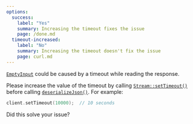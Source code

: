```yaml
---
options:
  success:
    label: "Yes"
    summary: Increasing the timeout fixes the issue
    page: /done.md
  timeout-increased:
    label: "No"
    summary: Increasing the timeout doesn't fix the issue
    page: curl.md
---
```


[`EmptyInput`](/v6/api/misc/deserializationerror/#emptyinput) could be caused by a timeout while reading the response.

Please increase the value of the timeout by calling [`Stream::setTimeout()`](https://www.arduino.cc/reference/en/language/functions/communication/stream/streamsettimeout/) before calling [`deserializeJson()`](/v6/api/json/deserializejson/). For example:

```c++
client.setTimeout(10000);  // 10 seconds
```

Did this solve your issue?
